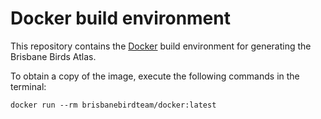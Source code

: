 # Docker build environment

This repository contains the [Docker](http://docker.com) build environment for generating the Brisbane Birds Atlas.

To obtain a copy of the image, execute the following commands in the terminal:

```
docker run --rm brisbanebirdteam/docker:latest
```
